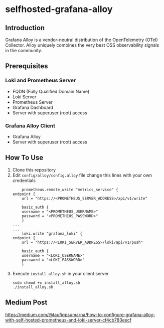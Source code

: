 # selfhosted-grafana-alloy

## Introduction
Grafana Alloy is a vendor-neutral distribution of the OpenTelemetry (OTel) Collector. Alloy uniquely combines the very best OSS observability signals in the community.

## Prerequisites
### Loki and Prometheus Server
- FQDN (Fully Qualified Domain Name)
- Loki Server
- Prometheus Server
- Grafana Dashboard
- Server with superuser (root) access

### Grafana Alloy Client
- Grafana Alloy
- Server with superuser (root) access

## How To Use
1. Clone this repository
2. Edit ```config/alloy/config.alloy``` file change this lines with your own credentials
    ```
        prometheus.remote_write "metrics_service" {
    endpoint {
        url = "https://<PROMETHEUS_SERVER_ADDRESS>/api/v1/write"

        basic_auth {
        username = "<PROMETHEUS_USERNAME>"
        password = "<PROMETHEUS_PASSWORD>"
        }
    ...
    ...
        loki.write "grafana_loki" {
    endpoint {
        url = "https://<LOKI_SERVER_ADDRESS>/loki/api/v1/push"

        basic_auth {
        username = "<LOKI_USERNAME>"
        password = "<LOKI_PASSWORD>"
        }

    ```
3. Execute ```install_alloy.sh``` in your client server
    ```
    sudo chmod +x install_alloy.sh
    ./install_alloy.sh
    ```

## Medium Post
https://medium.com/@taufiqpsumarna/how-to-configure-grafana-alloy-with-self-hosted-prometheus-and-loki-server-cf4cb783eecf